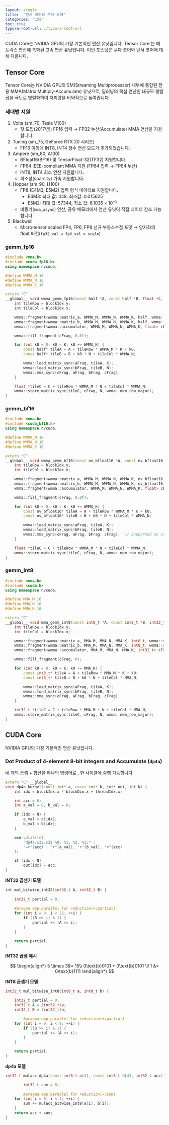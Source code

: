 ```yaml
---
layout: single
title:  "텐서 코어와 쿠다 코어"
categories: "코딩"
toc: true
typora-root-url: ./typora-root-url
---
```


CUDA Core는 NVIDIA GPU의 가장 기본적인 연산 유닛입니다. Tensor Core 는 매트릭스 연산에 특화된 고속 연산 유닛입니다. 이번 포스팅은 쿠다 코어와 텐서 코어에 대해 다룹니다. 

## Tensor Core 

Tensor Core는 NVIDIA GPU의 SM(Streaming Multiprocessor) 내부에 통합된 전용 MMA(Matrix Multiply-Accumulate) 유닛으로, 딥러닝의 핵심 연산인 대규모 행렬 곱을 극도로 병렬화하여 처리량을 비약적으로 높여줍니다. 

### 세대별 지원

1. Volta (sm_70, Tesla V100)
   - 첫 도입(2017년): FP16 입력 $\rightarrow$ FP32 누산(Accumulate) MMA 연산을 지원합니다. 
2. Tuning (sm_75, GeForce RTX 20 시리즈)
   - FP16 이외에 INT8, INT4 정수 연산 모드가 추가되었습니다. 
3. Ampere (sm_80, A100)
   - BFloat16(BF16) 및 TensorFloat-32(TF32) 지원합니다.
   - FP64 IEEE-compliant MMA 지원 (FP64 입력 $\rightarrow$ FP64 누산)
   - INT8, INT4 희소 연산 지원합니다.
   - 희소성(sparsity) 가속 지원합니다. 
4. Hopper (sm_90, H100)
   - FP8 (E4M3, E5M2) 입력 형식 네이티브 지원합니다. 
     - E4M3: 최대 값: $448$, 최소값: $0.015625$
     - E5M2: 최대 값: $57344$, 최소 값: $6.1035 \times 10^{-5}$
   - 비동기(`mma_async`) 연산, 공유 메모리에서 연산 유닛이 직접 데이터 참조 가능합니다. 
5. Blackwell
   - Micro‑tensor scaled FP4, FP6, FP8 신규 부동소수점 포맷 $\rightarrow$ 양자화의 float 버전(`fp32_val = fpX_val x scale`)

### gemm_fp16

```c++
#include <mma.h>
#include <cuda_fp16.h>
using namespace nvcuda;

#define WMMA_M 16
#define WMMA_N 16
#define WMMA_K 16

extern "C"
__global__ void wmma_gemm_fp16(const half *A, const half *B, float *C, int K, int N) {
    int tileRow = blockIdx.y;
    int tileCol = blockIdx.x; 

    wmma::fragment<wmma::matrix_a, WMMA_M, WMMA_N, WMMA_K, half, wmma::row_major> aFrag;
    wmma::fragment<wmma::matrix_b, WMMA_M, WMMA_N, WMMA_K, half, wmma::row_major> bFrag;
    wmma::fragment<wmma::accumulator, WMMA_M, WMMA_N, WMMA_K, float> cFrag;

    wmma::fill_fragment(cFrag, 0.0f);

    for (int k0 = 0; k0 < K; k0 += WMMA_K) {
        const half* tileA = A + tileRow * WMMA_M * K + k0; 
        const half* tileB = B + k0 * N + tileCol * WMMA_N;

        wmma::load_matrix_sync(aFrag, tileA, K);
        wmma::load_matrix_sync(bFrag, tileB, N);
        wmma::mma_sync(cFrag, aFrag, bFrag, cFrag);
    }

    float *tileC = C + tileRow * WMMA_M * N + tileCol * WMMA_N;
    wmma::store_matrix_sync(tileC, cFrag, N, wmma::mem_row_major);
}
```

### gemm_bf16

```c++
#include <mma.h>
#include <cuda_bf16.h>
using namespace nvcuda;

#define WMMA_M 16
#define WMMA_N 16
#define WMMA_K 16

extern "C"
__global__ void wmma_gemm_bf16(const nv_bfloat16 *A, const nv_bfloat16 *B, float *C, int K, int N) {
    int tileRow = blockIdx.y;
    int tileCol = blockIdx.x;

    wmma::fragment<wmma::matrix_a, WMMA_M, WMMA_N, WMMA_K, nv_bfloat16, wmma::row_major> aFrag;
    wmma::fragment<wmma::matrix_b, WMMA_M, WMMA_N, WMMA_K, nv_bfloat16, wmma::row_major> bFrag;
    wmma::fragment<wmma::accumulator, WMMA_M, WMMA_N, WMMA_K, float> cFrag;

    wmma::fill_fragment(cFrag, 0.0f);

    for (int k0 = 0; k0 < K; k0 += WMMA_K) {
        const nv_bfloat16* tileA = A + tileRow * WMMA_M * K + k0;
        const nv_bfloat16* tileB = B + k0 * N + tileCol * WMMA_N;

        wmma::load_matrix_sync(aFrag, tileA, K);
        wmma::load_matrix_sync(bFrag, tileB, N);
        wmma::mma_sync(cFrag, aFrag, bFrag, cFrag);  // Supported on sm_80+
    }

    float *tileC = C + tileRow * WMMA_M * N + tileCol * WMMA_N;
    wmma::store_matrix_sync(tileC, cFrag, N, wmma::mem_row_major);
}
```

### gemm_int8

```c++
#include <mma.h>
#include <cuda.h>
using namespace nvcuda;

#define MMA_M 16
#define MMA_N 16
#define MMA_K 16

extern "C"
__global__ void mma_gemm_int8(const int8_t *A, const int8_t *B, int32_t *C, int K, int N) {
    int tileRow = blockIdx.y;
    int tileCol = blockIdx.x;

    wmma::fragment<wmma::matrix_a, MMA_M, MMA_N, MMA_K, int8_t, wmma::row_major> aFrag;
    wmma::fragment<wmma::matrix_b, MMA_M, MMA_N, MMA_K, int8_t, wmma::row_major> bFrag;
    wmma::fragment<wmma::accumulator, MMA_M, MMA_N, MMA_K, int32_t> cFrag;

    wmma::fill_fragment(cFrag, 0);

    for (int k0 = 0; k0 < K; k0 += MMA_K) {
        const int8_t* tileA = A + tileRow * MMA_M * K + k0;
        const int8_t* tileB = B + k0 * N + tileCol * MMA_N;

        wmma::load_matrix_sync(aFrag, tileA, K);
        wmma::load_matrix_sync(bFrag, tileB, N);
        wmma::mma_sync(cFrag, aFrag, bFrag, cFrag);
    }

    int32_t *tileC = C + tileRow * MMA_M * N + tileCol * MMA_N;
    wmma::store_matrix_sync(tileC, cFrag, N, wmma::mem_row_major);
}
```


## CUDA Core 

NVIDIA GPU의 가장 기본적인 연산 유닛입니다.

### Dot Product of 4-element 8-bit integers and Accumulate (`dp4a`)

네 개의 곱셈 + 합산을 하나의 명령어로 , 한 사이클에 실행 가능합니다. 

```c++
extern "C" __global__
void dp4a_kernel(const int* a, const int* b, int* out, int N) {
    int idx = blockIdx.x * blockDim.x + threadIdx.x;

    int acc = 0;
    int a_val = 0, b_val = 0;

    if (idx < N) {
        a_val = a[idx];
        b_val = b[idx];
    }

    asm volatile(
        "dp4a.s32.s32 %0, %1, %2, %3;" :
        "=r"(acc) : "r"(a_val), "r"(b_val), "r"(acc)
    );

    if (idx < N)
        out[idx] = acc;
}
```



**INT32 곱셈기 모델**

```c++
int mul_bitwise_int32(int32_t A, int32_t B) {
  
  	int32_t partial = 0;
  
    #pragma omp parallel for reduction(+:partial)
    for (int i = 0; i < 32; ++i) {
        if ((B >> i) & 1) {
            partial += (A << i);
        }
    }

    return partial;
}

```

**INT32 곱셈 예시**

$$
\begin{align*}
5  \times 3&= 15\\
0\text{b}0101 + 0\text{b}0101 \ll 1 &= 0\text{b}1111
\end{align*}
$$



**INT8 곱셈기 모델**

```c++
int32_t mul_bitwise_int8(int8_t a, int8_t b) {

  	int32_t partial = 0;
    int32_t A = (int32_t)a;
    int32_t B = (int32_t)b;

		#pragma omp parallel for reduction(+:partial)
    for (int i = 0; i < 8; ++i) {
        if ((B >> i) & 1) {
            partial += (A << i); 
        }
    }

    return partial;
}
```



**dp4a 모델** 

```c++
int32_t mulacc_dp4a(const int8_t a[4], const int8_t b[4], int32_t acc) {

		int32_t sum = 0;
  
		#pragma omp parallel for reduction(+:sum)
    for (int i = 0; i < 4; ++i) {
        sum += mulacc_bitwise_int8(a[i], b[i]);
    }
    return acc + sum;
}
```
